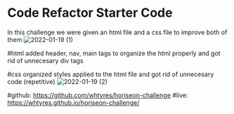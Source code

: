 # Code Refactor Starter Code
In this challenge we were given an html file and a css file to improve both of them
![2022-01-19 (1)](https://user-images.githubusercontent.com/95249023/150233552-5bcf1688-4fa7-4044-9545-3736ca68a055.png)

#html added header, nav, main tags to organize the html properly and got rid of unnecesary div tags

#css organized styles applied to the html file and got rid of unnecesary code (repetitive)
![2022-01-19 (2)](https://user-images.githubusercontent.com/95249023/150233863-9ab018fa-4e64-4dda-ac23-e2ec2bf875f7.png)

#github: https://github.com/whtyres/horiseon-challenge
#live: https://whtyres.github.io/horiseon-challenge/
